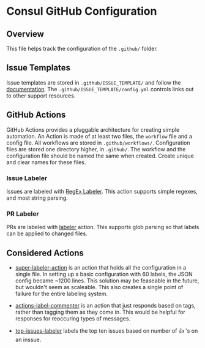 # Consul GitHub Configuration

## Overview

This file helps track the configuration of the `.github/` folder.

## Issue Templates

Issue templates are stored in `.github/ISSUE_TEMPLATE/` and follow the
[documentation](https://docs.github.com/en/github/building-a-strong-community/using-templates-to-encourage-useful-issues-and-pull-requests).
The `.github/ISSUE_TEMPLATE/config.yml` controls links out to other support
resources.

## GitHub Actions

GitHub Actions provides a pluggable architecture for creating simple automation.
An Action is made of at least two files, the `workflow` file and a config file.
All workflows are stored in `.github/workflows/`. Configuration files are stored
one directory higher, in `.github/`. The workflow and the configuration file
should be named the same when created. Create unique and clear names for these
files.

### Issue Labeler

Issues are labeled with
[RegEx Labeler](https://github.com/marketplace/actions/regex-issue-labeler).
This action supports simple regexes, and most string parsing.

### PR Labeler

PRs are labeled with [labeler](https://github.com/actions/labeler) action.
This supports glob parsing so that labels can be applied to changed files.

## Considered Actions

- [super-labeler-action](https://github.com/IvanFon/super-labeler-action) is an action that holds all the configuration in a single file. In setting up a basic configuration with 60 labels, the JSON config became ~1200 lines. This solution may be feaseable in the future, but wouldn't seem as scaleable. This also creates a single point of failure for the entire labeling system.

- [actions-label-commenter](https://github.com/peaceiris/actions-label-commenter) is an action that just responds based on tags, rather than tagging them as they come in. This would be helpful for responses for reoccuring types of messages.

- [top-issues-labeler](https://github.com/marketplace/actions/top-issues-labeler) labels the top ten issues based on number of :+1: 's on an inssue.
